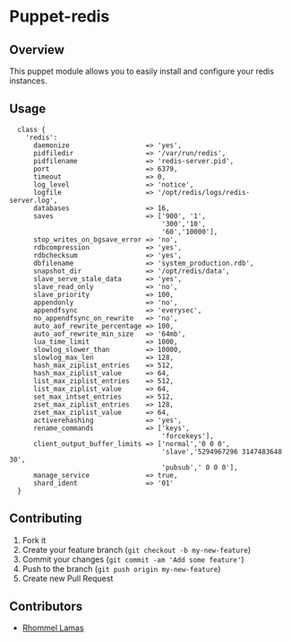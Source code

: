 Puppet-redis
==========

Overview
--------

This puppet module allows you to easily install and configure your redis instances.

Usage
-----

````
  class {
    'redis':
      daemonize                   => 'yes',
      pidfiledir                  => '/var/run/redis',
      pidfilename                 => 'redis-server.pid',
      port                        => 6379,
      timeout                     => 0,
      log_level                   => 'notice',
      logfile                     => '/opt/redis/logs/redis-server.log',
      databases                   => 16,
      saves                       => ['900', '1',
                                      '300','10',
                                      '60','10000'],
      stop_writes_on_bgsave_error => 'no',
      rdbcompression              => 'yes',
      rdbchecksum                 => 'yes',
      dbfilename                  => 'system_production.rdb',
      snapshot_dir                => '/opt/redis/data',
      slave_serve_stale_data      => 'yes',
      slave_read_only             => 'no',
      slave_priority              => 100,
      appendonly                  => 'no',
      appendfsync                 => 'everysec',
      no_appendfsync_on_rewrite   => 'no',
      auto_aof_rewrite_percentage => 100,
      auto_aof_rewrite_min_size   => '64mb',
      lua_time_limit              => 1000,
      slowlog_slower_than         => 10000,
      slowlog_max_len             => 128,
      hash_max_ziplist_entries    => 512,
      hash_max_ziplist_value      => 64,
      list_max_ziplist_entries    => 512,
      list_max_ziplist_value      => 64,
      set_max_intset_entries      => 512,
      zset_max_ziplist_entries    => 128,
      zset_max_ziplist_value      => 64,
      activerehashing             => 'yes',
      rename_commands             => ['keys',
                                      'forcekeys'],
      client_output_buffer_limits => ['normal','0 0 0',
                                      'slave','5294967296 3147483648 30',
                                      'pubsub',' 0 0 0'],
      manage_service              => true,
      shard_ident                 => '01'
  }
````

## Contributing

1. Fork it
2. Create your feature branch (`git checkout -b my-new-feature`)
3. Commit your changes (`git commit -am 'Add some feature'`)
4. Push to the branch (`git push origin my-new-feature`)
5. Create new Pull Request

Contributors
------------

 * [Rhommel Lamas](https://www.twitter.com/rhoml)

